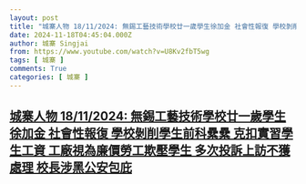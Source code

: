 ```yaml
---
layout: post
title: "城寨人物 18/11/2024: 無錫工藝技術學校廿一歲學生徐加金 社會性報復 學校剝削學生前科纍纍 克扣實習學生工資 工廠視為廉價勞工欺壓學生 多次投訴上訪不獲處理 校長涉黑公安包庇"
date: 2024-11-18T04:45:04.000Z
author: 城寨 Singjai
from: https://www.youtube.com/watch?v=U8Kv2fbT5wg
tags: [ 城寨 ]
comments: True
categories: [ 城寨 ]
---
```

<!--1731905104000-->
[城寨人物 18/11/2024: 無錫工藝技術學校廿一歲學生徐加金 社會性報復 學校剝削學生前科纍纍 克扣實習學生工資 工廠視為廉價勞工欺壓學生 多次投訴上訪不獲處理 校長涉黑公安包庇](https://www.youtube.com/watch?v=U8Kv2fbT5wg)
------

<div>

</div>
